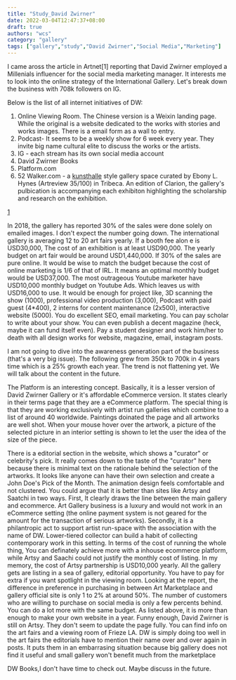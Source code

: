 ```yaml
---
title: "Study_David Zwirner"
date: 2022-03-04T12:47:37+08:00
draft: true
authors: "wcs"
category: "gallery"
tags: ["gallery","study","David Zwirner","Social Media","Marketing"]
---
```

I came aross the article in Artnet[1] reporting that David Zwirner employed a Millenials influencer for the social media marketing manager.  It interests me to look into the online strategy of the International Gallery. Let's break down the business with 708k followers on IG.

Below is the list of all internet initiatives of DW:
1. Online Viewing Room.  The Chinese version is a Weixin landing page. While the original is a website dedicated to the works with stories and works images. There is a email form as a wall to entry.
1. Podcast- It seems to be a weekly show for 6 week every year. They invite big name cultural elite to discuss the works or the artists. 
1. IG - each stream has its own social media account
1. David Zwirner Books
1. Platform.com
1. 52 Walker.com - a [kunsthalle](/posts/kunsthalle.md) style gallery space curated by Ebony L. Hynes (Artreview 35/100) in Tribeca.  An edition of Clarion, the gallery's pulbication is accompanying each exhibiton highlighting the scholarship and research on the exhibition.

[1]('https://news.artnet.com/market/elena-soboleva-david-zwirner-1328585')

In 2018, the gallery has reported 30% of the sales were done solely on emailed images.  I don't expect the number going down. The international gallery is averaging 12 to 20 art fairs yearly.  If a booth fee alon e is USD30,000, The cost of an exhibition is at least USD90,000.  The yearly budget on art fair would be around USD1,440,000. If 30% of the sales are pure online.  It would be wise to match the budget because the cost of online marketing is 1/6 of that of IRL. It means an optimal monthly budget would be USD37,000. The most outrageous Youtube marketer have USD10,000 monthly budget on Youtube Ads. Which leaves us with USD16,000 to use. It would be enough for project like, 3D scanning the show (1000), professional video production (3,000), Podcast with paid guest (4*400), 2 interns for content maintenance (2x500), interactive website (5000). You do excellent SEO, email marketing.  You can pay scholar to write about your show.  You can even publish a decent magazine (heck, maybe it can fund itself even). Pay a student designer and work him/her to death with all design works for website, magazine, email, instagram posts.  

I am not going to dive into the awareness generation part of the business (that's a very big issue). The following grew from 350k to 700k in 4 years time which is a 25% growth each year. The trend is not flattening yet. We will talk about the content in the future.

The Platform is an interesting concept.  Basically, it is a lesser version of David Zwirner Gallery or it's affordable eCommerce version.  It states clearly in their terms page that they are a eCommerce platform.  The special thing is that they are working exclusively with artist run galleries which combine to a list of around 40 worldwide.  Paintings doinated the page and all artworks are well shot. When your mouse hover over the artwork, a picture of the selected picture in an interior setting is shown to let the user the idea of the size of the piece. 

There is a editorial section in the website, which shows a "curator" or celebrity's pick.  It really comes down to the taste of the "curator" here because there is minimal text on the rationale behind the selection of the artworks.  It looks like anyone can have their own selection and create a John Doe's Pick of the Month.  The animation design feels comfortable and not clustered. You could argue that it is better than sites like Artsy and Saatchi in two ways.  First, It clearly draws the line between the main gallery and ecommerce.  Art Gallery business is a luxury and would not work in an eCommerce setting (the online payment system is not geared for the amount for the transaction of serious artworks).
Secondly, it is a philantropic act to support artist run-space with the association with the name of DW. Lower-tiered collector can build a habit of collecting contemporary work in this setting.
In terms of the cost of running the whole thing, You can definately achieve more with a inhouse ecommerce platform, while Artsy and Saachi could not justify the monthly cost of listing. In my memory, the cost of Artsy partnership is USD10,000 yearly. All the gallery gets are listing in a sea of gallery, editorial opportunity.  You have to pay for extra if you want spotlight in the viewing room. Looking at the report, the difference in preference in purchasing in  between Art Marketplace and gallery official site is only 1 to 2% at around 50%. The number of customers who are willing to purchase on social media is only a few percents behind. You can do a lot more with the same budget. As listed above, it is more than enough to make your own website in a year.
Funny enough, David Zwirner is still on Artsy. They don't seem to update the page fully. You can find info on the art fairs and a viewing room of Frieze LA. DW is simply doing too well in the art fairs the editorials have to mention their name over and over again in posts.  It puts them in an embarrasing situation because big gallery does not find it useful and small gallery won't benefit much from the marketplace

DW Books,I don't have time to check out. Maybe discuss in the future.
